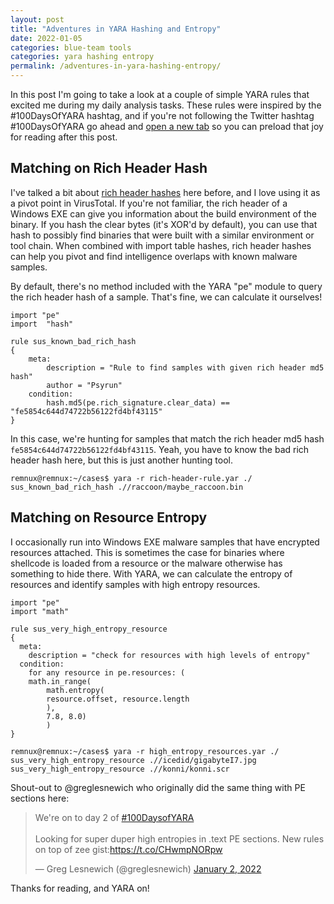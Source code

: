 ```yaml
---
layout: post
title: "Adventures in YARA Hashing and Entropy"
date: 2022-01-05
categories: blue-team tools
categories: yara hashing entropy
permalink: /adventures-in-yara-hashing-entropy/
---
```


In this post I'm going to take a look at a couple of simple YARA rules that excited me during my daily analysis tasks. These rules were inspired by the #100DaysOfYARA hashtag, and if you're not following the Twitter hashtag #100DaysOfYARA go ahead and [open a new tab](https://twitter.com/search?q=%23100DaysofYARA&src=typeahead_click&f=live) so you can preload that joy for reading after this post.

## Matching on Rich Header Hash

I've talked a bit about [rich header hashes](https://psyrun.github.io/rich-header-hashes-with-pefile/) here before, and I love using it as a pivot point in VirusTotal. If you're not familiar, the rich header of a Windows EXE can give you information about the build environment of the binary. If you hash the clear bytes (it's XOR'd by default), you can use that hash to possibly find binaries that were built with a similar environment or tool chain. When combined with import table hashes, rich header hashes can help you pivot and find intelligence overlaps with known malware samples.

By default, there's no method included with the YARA "pe" module to query the rich header hash of a sample. That's fine, we can calculate it ourselves!

```yara
import "pe"
import  "hash"

rule sus_known_bad_rich_hash 
{
    meta:
        description = "Rule to find samples with given rich header md5 hash"
        author = "Psyrun"
    condition:
        hash.md5(pe.rich_signature.clear_data) == "fe5854c644d74722b56122fd4bf43115"
}
```

In this case, we're hunting for samples that match the rich header md5 hash `fe5854c644d74722b56122fd4bf43115`. Yeah, you have to know the bad rich header hash here, but this is just another hunting tool.

```
remnux@remnux:~/cases$ yara -r rich-header-rule.yar ./
sus_known_bad_rich_hash .//raccoon/maybe_raccoon.bin
```

## Matching on Resource Entropy

I occasionally run into Windows EXE malware samples that have encrypted resources attached. This is sometimes the case for binaries where shellcode is loaded from a resource or the malware otherwise has something to hide there. With YARA, we can calculate the entropy of resources and identify samples with high entropy resources.

```yara
import "pe"
import "math"

rule sus_very_high_entropy_resource
{
  meta:
    description = "check for resources with high levels of entropy"
  condition:
    for any resource in pe.resources: ( 
	math.in_range( 
		math.entropy(
		resource.offset, resource.length
        ),
        7.8, 8.0)
		)
}
```

```
remnux@remnux:~/cases$ yara -r high_entropy_resources.yar ./
sus_very_high_entropy_resource .//icedid/gigabyteI7.jpg
sus_very_high_entropy_resource .//konni/konni.scr
```

Shout-out to @greglesnewich who originally did the same thing with PE sections here: 

<blockquote class="twitter-tweet"><p lang="en" dir="ltr">We&#39;re on to day 2 of <a href="https://twitter.com/hashtag/100DaysofYARA?src=hash&amp;ref_src=twsrc%5Etfw">#100DaysofYARA</a> <br><br>Looking for super duper high entropies in .text PE sections. New rules on top of zee gist:<a href="https://t.co/CHwmpNORpw">https://t.co/CHwmpNORpw</a></p>&mdash; Greg Lesnewich (@greglesnewich) <a href="https://twitter.com/greglesnewich/status/1477644952393895948?ref_src=twsrc%5Etfw">January 2, 2022</a></blockquote> <script async src="https://platform.twitter.com/widgets.js" charset="utf-8"></script>

Thanks for reading, and YARA on!
